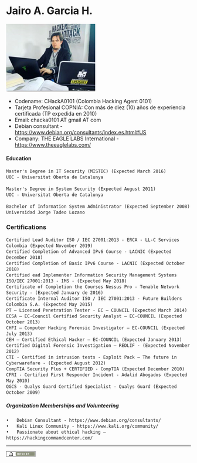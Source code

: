 Jairo A. Garcia H.
==
![Alt Text](https://github.com/chacka0101/Repository_CHackA0101/blob/master/Jairo_A_Garcia_H.jpg?raw=true)
- Codename: CHackA0101 (Colombia Hacking Agent 0101)
- Tarjeta Profesional COPNIA: Con más de diez (10) años de experiencia certificada (TP expedida en 2010) 
- Email: chacka0101 AT gmail AT com
- Debian consultant - https://www.debian.org/consultants/index.es.html#US
- Company: THE EAGLE LABS International - https://www.theeaglelabs.com/

#### Education
```
Master's Degree in IT Security (MISTIC) (Expected March 2016)
UOC - Universitat Oberta de Catalunya

Master's Degree in System Security (Expected August 2011)
UOC - Universitat Oberta de Catalunya

Bachelor of Information System Administrator (Expected September 2008)
Universidad Jorge Tadeo Lozano
```
### Certifications
```
Certified Lead Auditor ISO / IEC 27001:2013 - ERCA - LL-C Services Colombia (Expected November 2019)
Certified Completion of Advanced IPv6 Course - LACNIC (Expected December 2018)
Certified Completion of Basic IPv6 Course - LACNIC (Expected October 2018)
Certified ead Implementer Information Security Management Systems ISO/IEC 27001:2013 - IMS - (Expected May 2018)
Certificate of Completion the Courses Nessus Pro - Tenable Network Security - (Expected January de 2016)
Certificate Internal Auditor ISO / IEC 27001:2013 - Future Builders Colombia S.A. (Expected May 2015)
PT – Licensed Penetration Tester - EC – COUNCIL (Expected March 2014)
ECSA – EC-Council Certified Security Analyst – EC-COUNCIL (Expected October 2013)
CHFI – Computer Hacking Forensic Investigator – EC-COUNCIL (Expected July 2013)
CEH – Certified Ethical Hacker – EC-COUNCIL (Expected January 2013)
Certified Digital Forensic Investigation – REDLIF - (Expected November 2012)
CTI - Certified in intrusion tests - Exploit Pack – The future in Cyberwarefare - (Expected August 2012)
CompTIA Security Plus + CERTIFIED - CompTIA (Expected December 2010)
CFRI - Certified First Responder Incident - Adalid Abogados (Expected May 2010)
QGCS - Qualys Guard Certified Specialist - Qualys Guard (Expected October 2009)
```
##### Organization Memberships and Volunteering
```
•	Debian Consultant - https://www.debian.org/consultants/
•	Kali Linux Community - https://www.kali.org/community/
•	Passionate about ethical hacking – https://hackingcommandcenter.com/
```
---
![Alt Text](https://github.com/chacka0101/Repository_CHackA0101/blob/master/hacker.png)
